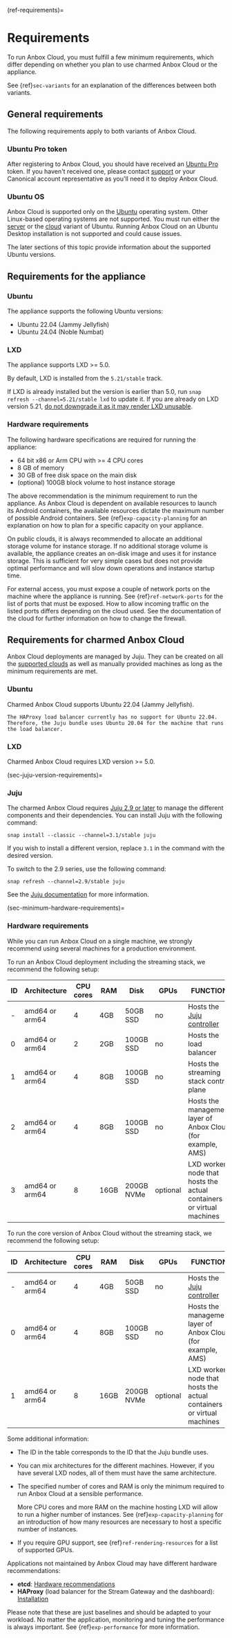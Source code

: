 (ref-requirements)=
# Requirements

To run Anbox Cloud, you must fulfill a few minimum requirements, which differ depending on whether you plan to use charmed Anbox Cloud or the appliance.

See {ref}`sec-variants` for an explanation of the differences between both variants.

## General requirements

The following requirements apply to both variants of Anbox Cloud.

### Ubuntu Pro token

After registering to Anbox Cloud, you should have received an [Ubuntu Pro](https://ubuntu.com/pro) token. If you haven't received one, please contact [support](https://support.canonical.com/) or your Canonical account representative as you'll need it to deploy Anbox Cloud.

### Ubuntu OS

Anbox Cloud is supported only on the [Ubuntu](https://ubuntu.com/) operating system. Other Linux-based operating systems are not supported. You must run either the [server](https://ubuntu.com/download/server) or the [cloud](https://ubuntu.com/download/cloud) variant of Ubuntu. Running Anbox Cloud on an Ubuntu Desktop installation is not supported and could cause issues.

The later sections of this topic provide information about the supported Ubuntu versions.

## Requirements for the appliance

### Ubuntu

The appliance supports the following Ubuntu versions:

* Ubuntu 22.04 (Jammy Jellyfish)
* Ubuntu 24.04 (Noble Numbat)

### LXD 

The appliance supports LXD >= 5.0.

By default, LXD is installed from the `5.21/stable` track.

If LXD is already installed but the version is earlier than 5.0, run `snap refresh --channel=5.21/stable lxd` to update it. If you are already on LXD version 5.21, [do not downgrade it as it may render LXD unusable](https://documentation.ubuntu.com/lxd/en/latest/installing/#upgrade-lxd).

### Hardware requirements

The following hardware specifications are required for running the appliance:

* 64 bit x86 or Arm CPU with >= 4 CPU cores
* 8 GB of memory
* 30 GB of free disk space on the main disk
* (optional) 100GB block volume to host instance storage

The above recommendation is the minimum requirement to run the appliance. As Anbox Cloud is dependent on available resources to launch its Android containers, the available resources dictate the maximum number of possible Android containers. See {ref}`exp-capacity-planning` for an explanation on how to plan for a specific capacity on your appliance.

On public clouds, it is always recommended to allocate an additional storage volume for instance storage. If no additional storage volume is available, the appliance creates an on-disk image and uses it for instance storage. This is sufficient for very simple cases but does not provide optimal performance and will slow down operations and instance startup time.

For external access, you must expose a couple of network ports on the machine where the appliance is running. See {ref}`ref-network-ports` for the list of ports that must be exposed. How to allow incoming traffic on the listed ports differs depending on the cloud used. See the documentation of the cloud for further information on how to change the firewall.

## Requirements for charmed Anbox Cloud

Anbox Cloud deployments are managed by Juju. They can be created on all the [supported clouds](https://canonical-juju.readthedocs-hosted.com/en/latest/user/reference/cloud/) as well as manually provided machines as long as the minimum requirements are met.

### Ubuntu

Charmed Anbox Cloud supports Ubuntu 22.04 (Jammy Jellyfish).

```{note}
The HAProxy load balancer currently has no support for Ubuntu 22.04. Therefore, the Juju bundle uses Ubuntu 20.04 for the machine that runs the load balancer.
```

### LXD

Charmed Anbox Cloud requires LXD version >= 5.0.

(sec-juju-version-requirements)=
### Juju

The charmed Anbox Cloud requires [Juju 2.9 or later](https://juju.is/) to manage the different components and their dependencies. You can install Juju with the following command:

    snap install --classic --channel=3.1/stable juju

If you wish to install a different version, replace `3.1` in the command with the desired version.

To switch to the 2.9 series, use the following command:

    snap refresh --channel=2.9/stable juju

See the [Juju documentation](https://canonical-juju.readthedocs-hosted.com/en/latest/user/howto/manage-juju/#install-juju) for more information.

(sec-minimum-hardware-requirements)=
### Hardware requirements

While you can run Anbox Cloud on a single machine, we strongly recommend using several machines for a production environment.

To run an Anbox Cloud deployment including the streaming stack, we recommend the following setup:

| ID | Architecture   | CPU cores | RAM  | Disk       | GPUs |  FUNCTION |
|----|----------------|-----------|------|------------|------|------------|
| -  | amd64 or arm64 | 4         | 4GB  | 50GB SSD   | no   |  Hosts the  [Juju controller](https://juju.is/docs/juju/controller)  |
| 0  | amd64 or arm64 | 2         | 2GB  | 100GB SSD  | no   |  Hosts the load balancer |
| 1  | amd64 or arm64 | 4         | 8GB  | 100GB SSD  | no   |  Hosts the streaming stack control plane |
| 2  | amd64 or arm64 | 4         | 8GB  | 100GB SSD  | no   |  Hosts the management layer of Anbox Cloud (for example, AMS) |
| 3  | amd64 or arm64 | 8         | 16GB | 200GB NVMe | optional   |  LXD worker node that hosts the actual containers or virtual machines  |

To run the core version of Anbox Cloud without the streaming stack, we recommend the following setup:

| ID | Architecture   | CPU cores | RAM  | Disk       | GPUs |  FUNCTION |
|----|----------------|-----------|------|------------|------|------------|
| -  | amd64 or arm64 | 4         | 4GB  | 50GB SSD   | no   |  Hosts the  [Juju controller](https://juju.is/docs/juju/controller)  |
| 0  | amd64 or arm64 | 4         | 8GB  | 100GB SSD  | no   |  Hosts the management layer of Anbox Cloud (for example, AMS)  |
| 1  | amd64 or arm64 | 8         | 16GB | 200GB NVMe | optional   |  LXD worker node that hosts the actual containers or virtual machines  |

Some additional information:

- The ID in the table corresponds to the ID that the Juju bundle uses.
- You can mix architectures for the different machines. However, if you have several LXD nodes, all of them must have the same architecture.
- The specified number of cores and RAM is only the minimum required to run Anbox Cloud at a sensible performance.

  More CPU cores and more RAM on the machine hosting LXD will allow to run a higher number of instances. See {ref}`exp-capacity-planning` for an introduction of how many resources are necessary to host a specific number of instances.
- If you require GPU support, see {ref}`ref-rendering-resources` for a list of supported GPUs.

Applications not maintained by Anbox Cloud may have different hardware recommendations:
 - **etcd**: [Hardware recommendations](https://etcd.io/docs/v3.5/op-guide/hardware/)
 - **HAProxy** (load balancer for the Stream Gateway and the dashboard): [Installation](https://www.haproxy.com/documentation/hapee/latest/getting-started/hardware/)

Please note that these are just baselines and should be adapted to your workload. No matter the application, monitoring and tuning the performance is always important. See {ref}`exp-performance` for more information.
